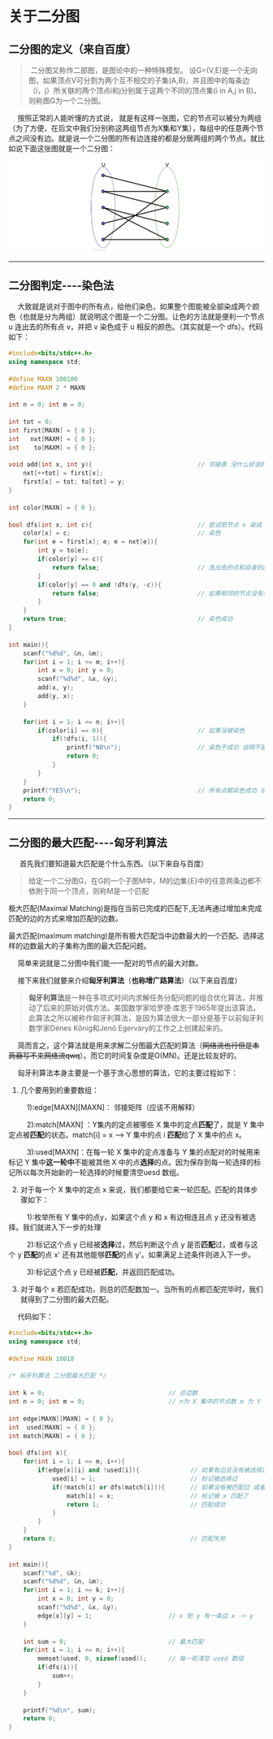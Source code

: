 # 关于二分图

## 二分图的定义（来自百度）

>​
二分图又称作二部图，是图论中的一种特殊模型。 设G=(V,E)是一个无向图，如果顶点V可分割为两个互不相交的子集(A,B)，并且图中的每条边（i，j）所关联的两个顶点i和j分别属于这两个不同的顶点集(i in A,j in B)，则称图G为一个二分图。

&emsp; 按照正常的人能听懂的方式说， 就是有这样一张图，它的节点可以被分为两组（为了方便，在后文中我们分别称这两组节点为X集和Y集），每组中的任意两个节点之间没有边。就是说一个二分图的所有边连接的都是分居两组的两个节点。就比如说下面这张图就是一个二分图：

![](../../pic/bipartiteGragh.png)

-----

## 二分图判定----染色法

&emsp;  大致就是说对于图中的所有点，给他们染色，如果整个图能被全部染成两个颜色（也就是分为两组）就说明这个图是一个二分图。让色的方法就是便利一个节点 u 连出去的所有点 v，并把 v 染色成于 u 相反的颜色。（其实就是一个 dfs）。代码如下：

```c++
#include<bits/stdc++.h>
using namespace std;

#define MAXN 100100
#define MAXM 2 * MAXN

int n = 0; int m = 0;

int tot = 0;
int first[MAXN] = { 0 };
int   nxt[MAXM] = { 0 };
int    to[MAXM] = { 0 };

void add(int x, int y){                             // 邻接表 没什么好说的 
	nxt[++tot] = first[x];
	first[x] = tot; to[tot] = y;
}

int color[MAXN] = { 0 };

bool dfs(int x, int c){                             // 尝试把节点 x 染成 c 并返回是否染色成功 
	color[x] = c;                                   // 染色
	for(int e = first[x]; e; e = nxt[e]){
		int y = to[e];
		if(color[y] == c){
			return false;                           // 连出去的点和自身的颜色相同 染色失败 
		}
		if(color[y] == 0 and !dfs(y, -c)){
			return false;                           // 如果相邻的节点没有被染色 但是给他染上和自己相反的颜色却失败了 则染色失败 
		}
	} 
	return true;                                    // 染色成功  
}

int main(){
	scanf("%d%d", &n, &m);
	for(int i = 1; i <= m; i++){
		int x = 0; int y = 0;
		scanf("%d%d", &x, &y);
		add(x, y);
		add(y, x);
	}
	
	for(int i = 1; i <= n; i++){
		if(color[i] == 0){                          // 如果没被染色      
			if(!dfs(i, 1)){
				printf("NO\n");                     // 染色不成功 说明不是二分图 
				return 0;
			} 
		}
	}
	printf("YES\n");                                // 所有点都染色成功 说明是二分图 
	return 0;
}
```

-------

## 二分图的最大匹配----匈牙利算法

&emsp;  首先我们要知道最大匹配是个什么东西。（以下来自与百度）

>​
给定一个二分图G，在G的一个子图M中，M的边集{E}中的任意两条边都不依附于同一个顶点，则称M是一个匹配

极大匹配(Maximal Matching)是指在当前已完成的匹配下,无法再通过增加未完成匹配的边的方式来增加匹配的边数。

最大匹配(maximum matching)是所有极大匹配当中边数最大的一个匹配。选择这样的边数最大的子集称为图的最大匹配问题。

&emsp; 简单来说就是二分图中我们能一一配对的节点的最大对数。 

&emsp; 接下来我们就要来介绍**匈牙利算法**（**也称增广路算法**）（以下来自百度）

>​
**匈牙利算法**是一种在多项式时间内求解任务分配问题的组合优化算法，并推动了后来的原始对偶方法。美国数学家哈罗德·库恩于1965年提出该算法。此算法之所以被称作匈牙利算法，是因为算法很大一部分是基于以前匈牙利数学家Dénes Kőnig和Jenő Egerváry的工作之上创建起来的。

​&emsp; 简而言之，这个算法就是用来求解二分图最大匹配的算法（~~网络流也行但是本蒟蒻写不来网络流qwq~~）。而它的时间复杂度是O(MN)。还是比较友好的。

&emsp; 匈牙利算法本身主要是一个基于贪心思想的算法，它的主要过程如下：

1. 几个要用到的重要数组： 

&emsp; &emsp; 1):edge[MAXN][MAXN]： 邻接矩阵（应该不用解释）

&emsp; &emsp; 2):match[MAXN] ：Y集内的定点被哪些 X 集中的定点**匹配**了，就是 Y 集中定点被**匹配**的状态。match[i] = x --> Y 集中的点 i **匹配**给了 X 集中的点 x。

&emsp; &emsp; 3):used[MAXN]：在每一轮 X 集中的定点准备与 Y 集的点配对的时候用来标记 Y 集中**这一轮中**不能被其他 X 中的点**选择**的点。因为保存到每一轮选择的标记所以每次开始新的一轮选择的时候要清空uesd 数组。

2. 对于每一个 X 集中的定点 x 来说，我们都要给它来一轮匹配。匹配的具体步骤如下：

&emsp; &emsp; 1):枚举所有 Y 集中的点y，如果这个点 y 和 x 有边相连且点 y 还没有被选择。我们就进入下一步的处理

&emsp; &emsp; 2):标记这个点 y 已经被**选择**过，然后判断这个点 y 是否**匹配**过，或者与这个 y **匹配**的点 x' 还有其他能够**匹配**的点 y'。如果满足上述条件则进入下一步。

&emsp; &emsp; 3):标记这个点 y 已经被**匹配**，并返回匹配成功。

3. 对于每个 x 若匹配成功，则总的匹配数加一。当所有的点都匹配完毕时，我们就得到了二分图的最大匹配。


&emsp; 代码如下：

```c++
#include<bits/stdc++.h>
using namespace std;

#define MAXN 10010

/* 匈牙利算法 二分图最大匹配 */

int k = 0;                                  // 总边数 
int n = 0; int m = 0;                       // n为 X 集中的节点数 m 为 Y 集中度节点数 

int edge[MAXN][MAXN] = { 0 };
int  used[MAXN] = { 0 };
int match[MAXN] = { 0 };

bool dfs(int x){
	for(int i = 1; i <= m; i++){
		if(edge[x][i] and !used[i]){              // 如果有边且没有被选择过 
			used[i] = 1;                          // 标记被选择过 
			if(!match[i] or dfs(match[i])){       // 如果没有被匹配过 或者 匹配他的还有能够匹配到的 
				match[i] = x;                     // 标记被 x 匹配了
				return 1;                         // 匹配成功 
			}
		}
	}
	return 0;                                     // 匹配失败 
}

int main(){
	scanf("%d", &k);
	scanf("%d%d", &n, &m);
	for(int i = 1; i <= k; i++){
		int x = 0; int y = 0;
		scanf("%d%d", &x, &y);
		edge[x][y] = 1;                     // x 到 y 有一条边 x -> y
	}
	
	int sum = 0;                            // 最大匹配
	for(int i = 1; i <= n; i++){
		memset(used, 0, sizeof(used));      // 每一轮清空 used 数组
		if(dfs(i)){
			sum++;
		} 
	} 
	
	printf("%d\n", sum);
	return 0;
}
```